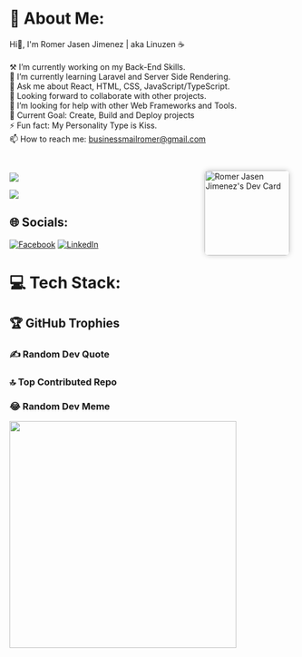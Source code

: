 # 💫 About Me:
Hi👋, I'm Romer Jasen Jimenez | aka Linuzen ☕<br><br>
⚒ I’m currently working on my Back-End Skills.<br>
🌱 I’m currently learning Laravel and Server Side Rendering.<br>
💬 Ask me about React, HTML, CSS, JavaScript/TypeScript.<br>
🤝 Looking forward to collaborate with other projects.<br>
🤔 I’m looking for help with other Web Frameworks and Tools.<br>
🎯 Current Goal: Create, Build and Deploy projects<br>
⚡ Fun fact: My Personality Type is Kiss.<br>
📫 How to reach me: businessmailromer@gmail.com<br>

<br>
<div style="float: right; margin: 10px;">
  <a href="https://app.daily.dev/linuzen">
    <img src="https://api.daily.dev/devcards/04520767960c4dd7ade4a7d91d98bec1.png?r=iwx" width="150" style="border-radius: 8px; box-shadow: 0 0 10px rgba(0, 0, 0, 0.2);" alt="Romer Jasen Jimenez's Dev Card"/>
  </a>
</div>

![](https://komarev.com/ghpvc/?devfastated&base=12)

![](https://komarev.com/ghpvc/?username=devfastated&base=1690)

## 🌐 Socials:
[![Facebook](https://img.shields.io/badge/Facebook-%231877F2.svg?logo=Facebook&logoColor=white)](https://facebook.com/qwertyuiopasdfggjklzxcvvbnnmal) [![LinkedIn](https://img.shields.io/badge/LinkedIn-%230077B5.svg?logo=linkedin&logoColor=white)](https://linkedin.com/in/romer-jasen-jimenez-596924276/) 

# 💻 Tech Stack:
<!-- ... (your existing tech stack code) ... -->

## 🏆 GitHub Trophies
<!-- ... (your existing trophies code) ... -->

### ✍️ Random Dev Quote
<!-- ... (your existing quote code) ... -->

### 🔝 Top Contributed Repo
<!-- ... (your existing top contributed repo code) ... -->

### 😂 Random Dev Meme
<img src='https://randommeme-five.vercel.app/' style="height: 400px;"/>
